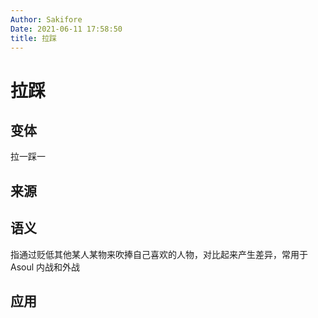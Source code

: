 ```yaml
---
Author: Sakifore
Date: 2021-06-11 17:58:50
title: 拉踩
---
```

# 拉踩

## 变体

拉一踩一

## 来源

## 语义

指通过贬低其他某人某物来吹捧自己喜欢的人物，对比起来产生差异，常用于 Asoul 内战和外战

## 应用

